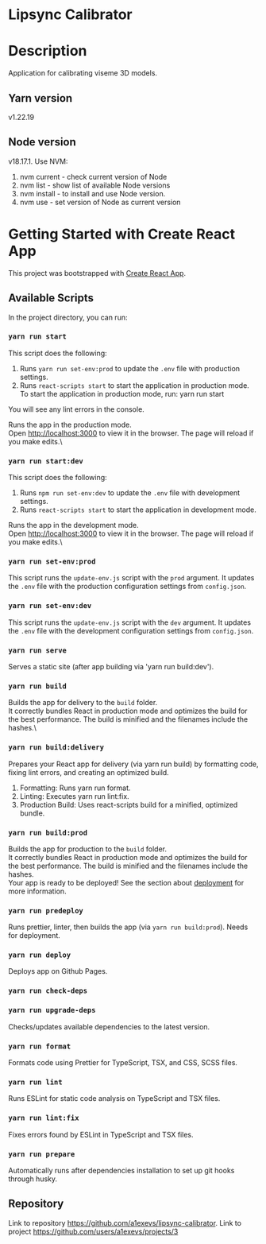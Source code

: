 # Lipsync Calibrator

# Description
Application for calibrating viseme 3D models.

## Yarn version
v1.22.19

## Node version
v18.17.1. Use NVM:
1. nvm current - check current version of Node
2. nvm list - show list of available Node versions
3. nvm install <version> - to install and use Node version.
4. nvm use <version> - set version of Node as current version

# Getting Started with Create React App
This project was bootstrapped with [Create React App](https://github.com/facebook/create-react-app).

## Available Scripts
In the project directory, you can run:

### `yarn run start`
This script does the following:
1. Runs `yarn run set-env:prod` to update the `.env` file with production settings.
2. Runs `react-scripts start` to start the application in production mode.
To start the application in production mode, run:
yarn run start

You will see any lint errors in the console.

Runs the app in the production mode.\
Open [http://localhost:3000](http://localhost:3000) to view it in the browser.
The page will reload if you make edits.\

### `yarn run start:dev`
This script does the following:
1. Runs `npm run set-env:dev` to update the `.env` file with development settings.
2. Runs `react-scripts start` to start the application in development mode.

Runs the app in the development mode.\
Open [http://localhost:3000](http://localhost:3000) to view it in the browser.
The page will reload if you make edits.\

### `yarn run set-env:prod`
This script runs the `update-env.js` script with the `prod` argument. It updates the `.env` file with the production configuration settings from `config.json`.

### `yarn run set-env:dev`
This script runs the `update-env.js` script with the `dev` argument. It updates the `.env` file with the development configuration settings from `config.json`.

### `yarn run serve`
Serves a static site (after app building via 'yarn run build:dev').

### `yarn run build`
Builds the app for delivery to the `build` folder.\
It correctly bundles React in production mode and optimizes the build for the best performance.
The build is minified and the filenames include the hashes.\

### `yarn run build:delivery`
Prepares your React app for delivery (via yarn run build) by formatting code, fixing lint errors, and creating an optimized build.
1. Formatting: Runs yarn run format.
2. Linting: Executes yarn run lint:fix.
3. Production Build: Uses react-scripts build for a minified, optimized bundle.

### `yarn run build:prod`
Builds the app for production to the `build` folder.\
It correctly bundles React in production mode and optimizes the build for the best performance.
The build is minified and the filenames include the hashes.\
Your app is ready to be deployed!
See the section about [deployment](https://facebook.github.io/create-react-app/docs/deployment) for more information.

### `yarn run predeploy`
Runs prettier, linter, then builds the app (via `yarn run build:prod`). Needs for deployment.

### `yarn run deploy`
Deploys app on Github Pages.

### `yarn run check-deps`
### `yarn run upgrade-deps`
Checks/updates available dependencies to the latest version.

### `yarn run format`
Formats code using Prettier for TypeScript, TSX, and CSS, SCSS files.

### `yarn run lint`
Runs ESLint for static code analysis on TypeScript and TSX files.

### `yarn run lint:fix`
Fixes errors found by ESLint in TypeScript and TSX files.

### `yarn run prepare`
Automatically runs after dependencies installation to set up git hooks through husky.

## Repository
Link to repository https://github.com/a1exevs/lipsync-calibrator.
Link to project https://github.com/users/a1exevs/projects/3
